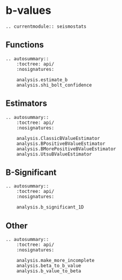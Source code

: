 # b-values
```{eval-rst}
.. currentmodule:: seismostats
```

## Functions
```{eval-rst}
.. autosummary::
    :toctree: api/
    :nosignatures:

    analysis.estimate_b
    analysis.shi_bolt_confidence
```

## Estimators
```{eval-rst}
.. autosummary::
    :toctree: api/
    :nosignatures:

    analysis.ClassicBValueEstimator
    analysis.BPositiveBValueEstimator
    analysis.BMorePositiveBValueEstimator
    analysis.UtsuBValueEstimator
```
<!-- 
```{eval-rst}
.. autodoc::
    analysis.ClassicBValueEstimator.b_value
    analysis.ClassicBValueEstimator.beta
    analysis.ClassicBValueEstimator.std
    analysis.ClassicBValueEstimator.std_beta
    analysis.ClassicBValueEstimator.weights_supported
    analysis.ClassicBValueEstimator.calculate
``` -->

## B-Significant
```{eval-rst}
.. autosummary::
    :toctree: api/
    :nosignatures:

    analysis.b_significant_1D
```

## Other
```{eval-rst}
.. autosummary::
    :toctree: api/
    :nosignatures:

    analysis.make_more_incomplete
    analysis.beta_to_b_value
    analysis.b_value_to_beta
```
